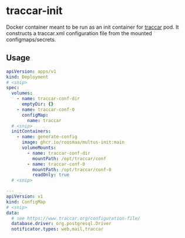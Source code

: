 # traccar-init

Docker container meant to be run as an init container for [traccar](https://hub.docker.com/r/traccar/traccar) pod. It constructs a traccar.xml configuration file from the mounted configmaps/secrets.

## Usage

```yaml
apiVersion: apps/v1
kind: Deployment
# <snip>
spec:
  volumes:
    - name: traccar-conf-dir
      emptyDir: {}
    - name: traccar-conf-0
      configMap:
        name: traccar
  # <snip>
  initContainers:
    - name: generate-config
      image: ghcr.io/roosmaa/multus-init:main
      volumeMounts:
        - name: traccar-conf-dir
          mountPath: /opt/traccar/conf
        - name: traccar-conf-0
          mountPath: /opt/traccar/conf-0
          readOnly: true
  # <snip>

---
apiVersion: v1
kind: ConfigMap
# <snip>
data:
  # see https://www.traccar.org/configuration-file/
  database.driver: org.postgresql.Driver
  notificator.types: web,mail,traccar

```
